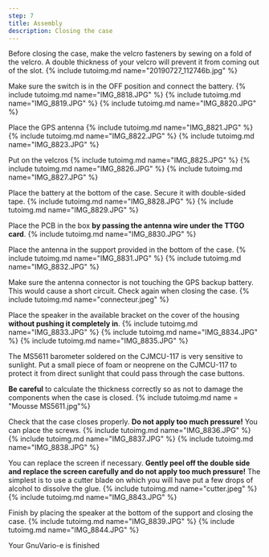 ```yaml
---
step: 7
title: Assembly
description: Closing the case
---
```


Before closing the case, make the velcro fasteners by sewing on a fold of the velcro. A double thickness of your velcro will prevent it from coming out of the slot.
{% include tutoimg.md name="20190727_112746b.jpg" %}

Make sure the switch is in the OFF position and connect the battery.
{% include tutoimg.md name="IMG_8818.JPG" %}
{% include tutoimg.md name="IMG_8819.JPG" %}
{% include tutoimg.md name="IMG_8820.JPG" %}

Place the GPS antenna
{% include tutoimg.md name="IMG_8821.JPG" %}
{% include tutoimg.md name="IMG_8822.JPG" %}
{% include tutoimg.md name="IMG_8823.JPG" %}

Put on the velcros
{% include tutoimg.md name="IMG_8825.JPG" %}
{% include tutoimg.md name="IMG_8826.JPG" %}
{% include tutoimg.md name="IMG_8827.JPG" %}

Place the battery at the bottom of the case. Secure it with double-sided tape.
{% include tutoimg.md name="IMG_8828.JPG" %}
{% include tutoimg.md name="IMG_8829.JPG" %}

Place the PCB in the box **by passing the antenna wire under the TTGO card**.
{% include tutoimg.md name="IMG_8830.JPG" %}

Place the antenna in the support provided in the bottom of the case.
{% include tutoimg.md name="IMG_8831.JPG" %}
{% include tutoimg.md name="IMG_8832.JPG" %}

Make sure the antenna connector is not touching the GPS backup battery. This would cause a short circuit. Check again when closing the case.
{% include tutoimg.md name="connecteur.jpeg" %}

Place the speaker in the available bracket on the cover of the housing **without pushing it completely in**.
{% include tutoimg.md name="IMG_8833.JPG" %}
{% include tutoimg.md name="IMG_8834.JPG" %}
{% include tutoimg.md name="IMG_8835.JPG" %}

The MS5611 barometer soldered on the CJMCU-117 is very sensitive to sunlight. Put a small piece of foam or neoprene on the CJMCU-117 to protect it from direct sunlight that could pass through the case buttons.

**Be careful** to calculate the thickness correctly so as not to damage the components when the case is closed.
{% include tutoimg.md name = "Mousse MS5611.jpg"%}



Check that the case closes properly. **Do not apply too much pressure!** You can place the screws.
{% include tutoimg.md name="IMG_8836.JPG" %}
{% include tutoimg.md name="IMG_8837.JPG" %}
{% include tutoimg.md name="IMG_8838.JPG" %}

You can replace the screen if necessary. **Gently peel off the double side and replace the screen carefully and do not apply too much pressure!** The simplest is to use a cutter blade on which you will have put a few drops of alcohol to dissolve the glue.
{% include tutoimg.md name="cutter.jpeg" %}
{% include tutoimg.md name="IMG_8843.JPG" %}

Finish by placing the speaker at the bottom of the support and closing the case.
{% include tutoimg.md name="IMG_8839.JPG" %}
{% include tutoimg.md name="IMG_8844.JPG" %}

Your GnuVario-e is finished

